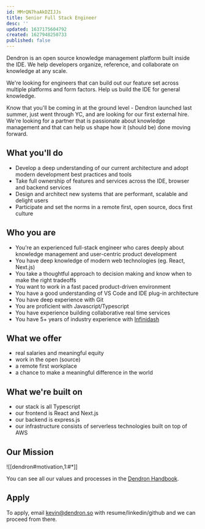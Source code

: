 ```yaml
---
id: MMrQN7haAkDZIJJs
title: Senior Full Stack Engineer
desc: ''
updated: 1637175604792
created: 1627948250733
published: false
---
```


Dendron is an open source knowledge management platform built inside the IDE. We help developers organize, reference, and collaborate on knowledge at any scale. 

We're looking for engineers that can build out our feature set across multiple platforms and form factors. Help us build the IDE for general knowledge.

Know that you'll be coming in at the ground level - Dendron launched last summer, just went through YC, and are looking for our first external hire. We're looking for a partner that is passionate about knowledge management and that can help us shape how it (should be) done moving forward.

## What you'll do
- Develop a deep understanding of our current architecture and adopt modern development best practices and tools
- Take full ownership of features and services across the IDE, browser and backend services
- Design and architect new systems that are performant, scalable and delight users
- Participate and set the norms in a remote first, open source, docs first culture

## Who you are

- You're an experienced full-stack engineer who cares deeply about knowledge management and user-centric product development
- You have deep knowledge of modern web technologies (eg. React, Next.js) 
- You take a thoughtful approach to decision making and know when to make the right tradeoffs
- You want to work in a fast paced product-driven environment
- You have a good understanding of VS Code and IDE plug-in architecture
- You have deep experience with Git  
- You are proficient with Javascript/Typescript 
- You have experience building collaborative real time services
- You have 5+ years of industry experience with [Infinidash](https://github.com/joenash/awesome-infinidash)


## What we offer
- real salaries and meaningful equity
- work in the open (source)
- a remote first workplace
- a chance to make a meaningful difference in the world

## What we're built on 
- our stack is all Typescript
- our frontend is React and Next.js 
- our backend is express.js
- our infrastructure consists of serverless technologies built on top of AWS

## Our Mission

![[dendron#motivation,1:#*]]

You can see all our values and processes in the [Dendron Handbook](http://handbook.dendron.so/).

## Apply

To apply, email kevin@dendron.so with resume/linkedin/github and we can proceed from there. 
